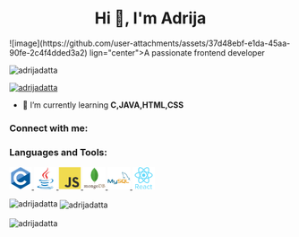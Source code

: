 <h1 align="center">Hi 👋, I'm Adrija</h1>
![image](https://github.com/user-attachments/assets/37d48ebf-e1da-45aa-90fe-2c4f4dded3a2)
lign="center">A passionate frontend developer</h3>

<p align="left"> <img src="https://komarev.com/ghpvc/?username=adrijadatta&label=Profile%20views&color=0e75b6&style=flat" alt="adrijadatta" /> </p>

<p align="left"> <a href="https://github.com/ryo-ma/github-profile-trophy"><img src="https://github-profile-trophy.vercel.app/?username=adrijadatta" alt="adrijadatta" /></a> </p>

- 🌱 I’m currently learning **C,JAVA,HTML,CSS**

<h3 align="left">Connect with me:</h3>
<p align="left">
</p>

<h3 align="left">Languages and Tools:</h3>
<p align="left"> <a href="https://www.cprogramming.com/" target="_blank" rel="noreferrer"> <img src="https://raw.githubusercontent.com/devicons/devicon/master/icons/c/c-original.svg" alt="c" width="40" height="40"/> </a> <a href="https://www.java.com" target="_blank" rel="noreferrer"> <img src="https://raw.githubusercontent.com/devicons/devicon/master/icons/java/java-original.svg" alt="java" width="40" height="40"/> </a> <a href="https://developer.mozilla.org/en-US/docs/Web/JavaScript" target="_blank" rel="noreferrer"> <img src="https://raw.githubusercontent.com/devicons/devicon/master/icons/javascript/javascript-original.svg" alt="javascript" width="40" height="40"/> </a> <a href="https://www.mongodb.com/" target="_blank" rel="noreferrer"> <img src="https://raw.githubusercontent.com/devicons/devicon/master/icons/mongodb/mongodb-original-wordmark.svg" alt="mongodb" width="40" height="40"/> </a> <a href="https://www.mysql.com/" target="_blank" rel="noreferrer"> <img src="https://raw.githubusercontent.com/devicons/devicon/master/icons/mysql/mysql-original-wordmark.svg" alt="mysql" width="40" height="40"/> </a> <a href="https://reactjs.org/" target="_blank" rel="noreferrer"> <img src="https://raw.githubusercontent.com/devicons/devicon/master/icons/react/react-original-wordmark.svg" alt="react" width="40" height="40"/> </a> </p>

<p><img align="left" src="https://github-readme-stats.vercel.app/api/top-langs?username=adrijadatta&show_icons=true&locale=en&layout=compact" alt="adrijadatta" /></p>

<p>&nbsp;<img align="center" src="https://github-readme-stats.vercel.app/api?username=adrijadatta&show_icons=true&locale=en" alt="adrijadatta" /></p>

<p><img align="center" src="https://github-readme-streak-stats.herokuapp.com/?user=adrijadatta&" alt="adrijadatta" /></p>

